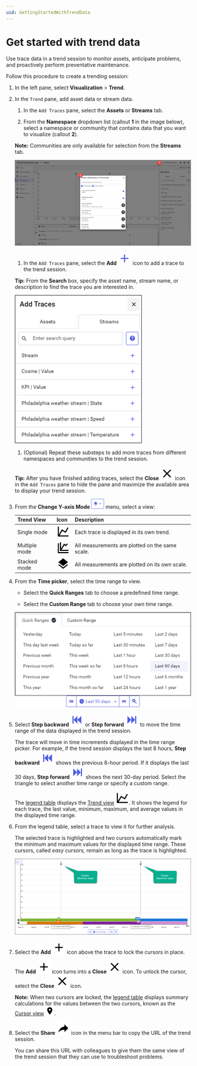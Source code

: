 ```yaml
---
uid: GettingStartedWithTrendData
---
```


# Get started with trend data

Use trace data in a trend session to monitor assets, anticipate problems, and proactively perform preventative maintenance.

Follow this procedure to create a trending session:

1. In the left pane, select **Visualization** > **Trend**.
   
1. In the `Trend` pane, add asset data or stream data.

    1. In the `Add Traces` pane, select the **Assets** or **Streams** tab.

    1. From the **Namespace** dropdown list (callout **1** in the image below), select a namespace or community that contains data that you want to visualize (callout **2**).

    **Note:** Communities are only available for selection from the **Streams** tab.

    ![Select namespace/community](images/select-namespace-community.png)

    1. In the `Add Traces` pane, select the **Add** ![add](../_icons/plus-thick-alt.svg) icon to add a trace to the trend session.

    **Tip:** From the **Search** box, specify the asset name, stream name, or description to find the trace you are interested in.
    
    ![Add traces](images/add-traces.png)

    1. (Optional) Repeat these substeps to add more traces from different namespaces and communities to the trend session.  

    **Tip:** After you have finished adding traces, select the **Close** ![close](../_icons/window-close.svg) icon in the `Add Traces` pane to hide the pane and maximize the available area to display your trend session.
        
1. From the **Change Y-axis Mode** ![Trend views menu](images/trend-views-icon.png) menu, select a view:

    | Trend View | Icon | Description |
    |--|--|--|
    | Single mode |  ![single mode](../_icons/chart-line.svg) | Each trace is displayed in its own trend. |
    | Multiple mode | ![multiple mode](../_icons/chart-multiple.svg) | All measurements are plotted on the same scale. |
    | Stacked mode | ![stacked mode](../_icons/layers.svg) | All measurements are plotted on its own scale. |

1. From the **Time picker**, select the time range to view. 

    - Select the **Quick Ranges** tab to choose a predefined time range.
    
    - Select the **Custom Range** tab to choose your own time range.
    
    ![Time picker](images/Time-picker.png)
    
1. Select **Step backward** ![step backward](../_icons/skip-backward.svg) or **Step forward** ![step forward](../_icons/skip-forward.svg) to move the time range of the data displayed in the trend session.

   The trace will move in time increments displayed in the time range picker. For example, if the trend session displays the last 8 hours, **Step backward** ![step backward](../_icons/skip-backward.svg) shows the previous 8-hour period. If it displays the last 30 days, **Step forward** ![step forward](../_icons/skip-forward.svg) shows the next 30-day period. Select the triangle to select another time range or specify a custom range.

   The [legend table](xref:LegendTableReference) displays the [Trend view](xref:LegendTableReference#trend-view) ![trend](../_icons/chart-line.svg). It shows the legend for each trace, the last value, minimum, maximum, and average values in the displayed time range.

1. From the legend table, select a trace to view it for further analysis.

    The selected trace is highlighted and two cursors automatically mark the minimum and maximum values for the displayed time range. These cursors, called *easy cursors,* remain as long as the trace is highlighted.

    ![Maximum and minimum cursors](images/Max_min_cursors.png)

1. Select the **Add** ![add](../_icons/plus-thick.svg) icon above the trace to lock the cursors in place.
    
    The **Add** ![add](../_icons/plus-thick.svg) icon turns into a **Close** ![close](../_icons/window-close.svg) icon. To unlock the cursor, select the **Close** ![close](../_icons/window-close.svg) icon.

    **Note:** When two cursors are locked, the [legend table](xref:LegendTableReference) displays summary calculations for the values between the two cursors, known as the [Cursor view](xref:LegendTableReference#cursor-view) ![cursor](../_icons/map-marker.svg).

1. Select the **Share** ![share](../_icons/share.svg) icon in the menu bar to copy the URL of the trend session. 

    You can share this URL with colleagues to give them the same view of the trend session that they can use to troubleshoot problems.
